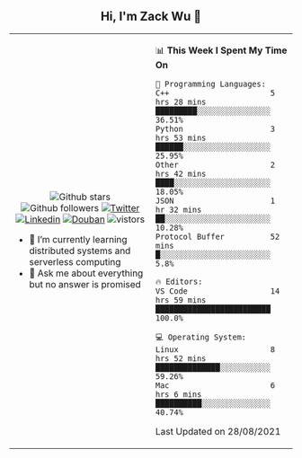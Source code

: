 <h2 align="center"> Hi, I'm Zack Wu 👋 </h2>

<table>
    <tr>
        <td valign="center" width="50%">
            <p align="center">
              <img src="https://img.shields.io/github/stars/keithnull?style=social" alt="Github stars" />
              <img src="https://img.shields.io/github/followers/keithnull?style=social" alt="Github followers" />
              <a href="https://twitter.com/_zackwu"><img src="https://img.shields.io/badge/@__zackwu-1DA1F2?style=flat&logo=Twitter&logoColor=white" alt="Twitter"/></a>
              <a href="https://www.linkedin.com/in/wuzhengke/?locale=en_US"><img src="https://img.shields.io/badge/@wuzhengke-0073b1?style=flat&logo=LinkedIn&logoColor=white" alt="Linkedin" /></a>
              <a href="https://www.douban.com/people/keith1"><img src="https://img.shields.io/badge/@keith1-007722?style=flat&logo=Douban&logoColor=white" alt="Douban" /></a>
              <img src="https://visitor-badge.glitch.me/badge?page_id=keithnull" alt="vistors" />
            </p>
            <ul>
                <li>🌱 I’m currently learning distributed systems and serverless computing</li>
                <li>💬 Ask me about everything but no answer is promised</li>
            </ul>
        </td>
       <td valign="top" width="50%">
    
<!--START_SECTION:waka-->
📊 **This Week I Spent My Time On** 

```text
💬 Programming Languages: 
C++                      5 hrs 28 mins       █████████░░░░░░░░░░░░░░░░   36.51% 
Python                   3 hrs 53 mins       ██████░░░░░░░░░░░░░░░░░░░   25.95% 
Other                    2 hrs 42 mins       ████░░░░░░░░░░░░░░░░░░░░░   18.05% 
JSON                     1 hr 32 mins        ██░░░░░░░░░░░░░░░░░░░░░░░   10.28% 
Protocol Buffer          52 mins             █░░░░░░░░░░░░░░░░░░░░░░░░   5.8%

🔥 Editors: 
VS Code                  14 hrs 59 mins      █████████████████████████   100.0%

💻 Operating System: 
Linux                    8 hrs 52 mins       ██████████████░░░░░░░░░░░   59.26% 
Mac                      6 hrs 6 mins        ██████████░░░░░░░░░░░░░░░   40.74%

```


 Last Updated on 28/08/2021
<!--END_SECTION:waka-->
</td></tr>
</table>


